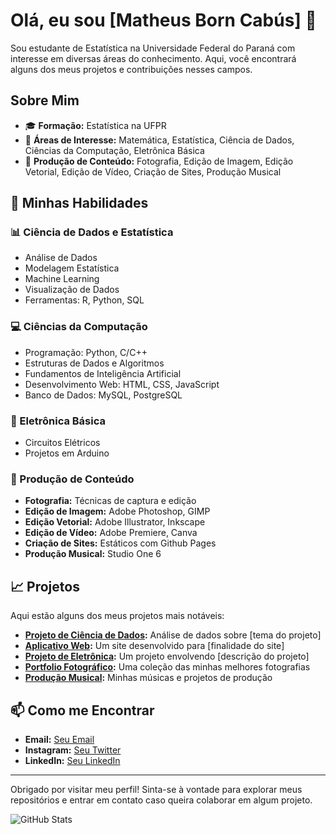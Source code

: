 # Olá, eu sou [Matheus Born Cabús] 👋

Sou estudante de Estatística na Universidade Federal do Paraná com interesse em diversas áreas do conhecimento. Aqui, você encontrará alguns dos meus projetos e contribuições nesses campos.

## Sobre Mim

- 🎓 **Formação:** Estatística na UFPR
- 🔢 **Áreas de Interesse:** Matemática, Estatística, Ciência de Dados, Ciências da Computação, Eletrônica Básica
- 🎨 **Produção de Conteúdo:** Fotografia, Edição de Imagem, Edição Vetorial, Edição de Vídeo, Criação de Sites, Produção Musical

## 🚀 Minhas Habilidades

### 📊 Ciência de Dados e Estatística
- Análise de Dados
- Modelagem Estatística
- Machine Learning
- Visualização de Dados
- Ferramentas: R, Python, SQL

### 💻 Ciências da Computação
- Programação: Python, C/C++
- Estruturas de Dados e Algoritmos
- Fundamentos de Inteligência Artificial
- Desenvolvimento Web: HTML, CSS, JavaScript
- Banco de Dados: MySQL, PostgreSQL

### 🔧 Eletrônica Básica
- Circuitos Elétricos
- Projetos em Arduino

### 🎨 Produção de Conteúdo
- **Fotografia:** Técnicas de captura e edição
- **Edição de Imagem:** Adobe Photoshop, GIMP
- **Edição Vetorial:** Adobe Illustrator, Inkscape
- **Edição de Vídeo:** Adobe Premiere, Canva
- **Criação de Sites:** Estáticos com Github Pages
- **Produção Musical:** Studio One 6

## 📈 Projetos

Aqui estão alguns dos meus projetos mais notáveis:

- **[Projeto de Ciência de Dados](link_do_projeto):** Análise de dados sobre [tema do projeto]
- **[Aplicativo Web](link_do_projeto):** Um site desenvolvido para [finalidade do site]
- **[Projeto de Eletrônica](link_do_projeto):** Um projeto envolvendo [descrição do projeto]
- **[Portfolio Fotográfico](link_do_projeto):** Uma coleção das minhas melhores fotografias
- **[Produção Musical](link_do_projeto):** Minhas músicas e projetos de produção

## 📫 Como me Encontrar

- **Email:** [Seu Email](mailto:seu-email@example.com)
- **Instagram:** [Seu Twitter](https://twitter.com/seu-perfil)
- **LinkedIn:** [Seu LinkedIn](https://www.linkedin.com/in/seu-perfil)

---

Obrigado por visitar meu perfil! Sinta-se à vontade para explorar meus repositórios e entrar em contato caso queira colaborar em algum projeto.

![GitHub Stats](https://github-readme-stats.vercel.app/api?username=borncabus&show_icons=true)
